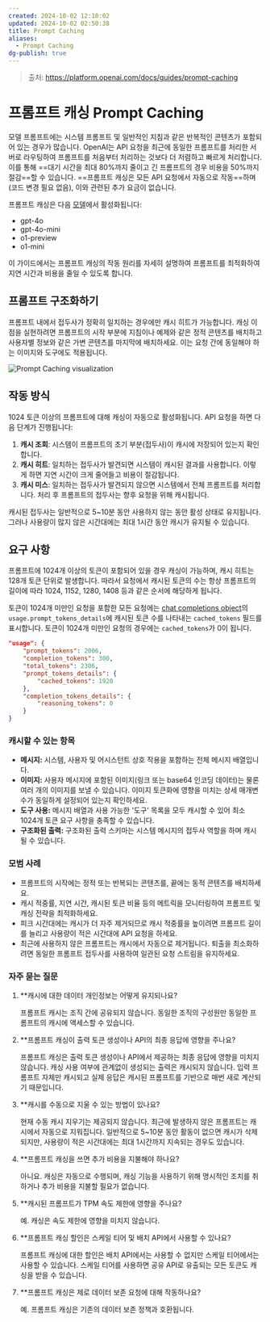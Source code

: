 ```yaml
---
created: 2024-10-02 12:10:02
updated: 2024-10-02 02:50:38
title: Prompt Caching
aliases:
  - Prompt Caching
dg-publish: true
---
```


> 출처: https://platform.openai.com/docs/guides/prompt-caching

# 프롬프트 캐싱 Prompt Caching

모델 프롬프트에는 시스템 프롬프트 및 일반적인 지침과 같은 반복적인 콘텐츠가 포함되어 있는 경우가 많습니다. OpenAI는 API 요청을 최근에 동일한 프롬프트를 처리한 서버로 라우팅하여 프롬프트를 처음부터 처리하는 것보다 더 저렴하고 빠르게 처리합니다. 이를 통해 ==대기 시간을 최대 80%까지 줄이고 긴 프롬프트의 경우 비용을 50%까지 절감==할 수 있습니다. ==프롬프트 캐싱은 모든 API 요청에서 자동으로 작동==하며(코드 변경 필요 없음), 이와 관련된 추가 요금이 없습니다.

프롬프트 캐싱은 다음 [모델](https://platform.openai.com/docs/models)에서 활성화됩니다:

- gpt-4o
- gpt-4o-mini
- o1-preview
- o1-mini

이 가이드에서는 프롬프트 캐싱의 작동 원리를 자세히 설명하여 프롬프트를 최적화하여 지연 시간과 비용을 줄일 수 있도록 합니다.

## 프롬프트 구조화하기

프롬프트 내에서 접두사가 정확히 일치하는 경우에만 캐시 히트가 가능합니다. 캐싱 이점을 실현하려면 프롬프트의 시작 부분에 지침이나 예제와 같은 정적 콘텐츠를 배치하고 사용자별 정보와 같은 가변 콘텐츠를 마지막에 배치하세요. 이는 요청 간에 동일해야 하는 이미지와 도구에도 적용됩니다.

![Prompt Caching visualization](https://openaidevs.retool.com/api/file/8593d9bb-4edb-4eb6-bed9-62bfb98db5ee)

## 작동 방식

1024 토큰 이상의 프롬프트에 대해 캐싱이 자동으로 활성화됩니다. API 요청을 하면 다음 단계가 진행됩니다:

1. **캐시 조회**: 시스템이 프롬프트의 초기 부분(접두사)이 캐시에 저장되어 있는지 확인합니다.
2. **캐시 히트**: 일치하는 접두사가 발견되면 시스템이 캐시된 결과를 사용합니다. 이렇게 하면 지연 시간이 크게 줄어들고 비용이 절감됩니다.
3. **캐시 미스**: 일치하는 접두사가 발견되지 않으면 시스템에서 전체 프롬프트를 처리합니다. 처리 후 프롬프트의 접두사는 향후 요청을 위해 캐시됩니다.

캐시된 접두사는 일반적으로 5~10분 동안 사용하지 않는 동안 활성 상태로 유지됩니다. 그러나 사용량이 많지 않은 시간대에는 최대 1시간 동안 캐시가 유지될 수 있습니다.

## 요구 사항

프롬프트에 1024개 이상의 토큰이 포함되어 있을 경우 캐싱이 가능하며, 캐시 히트는 128개 토큰 단위로 발생합니다. 따라서 요청에서 캐시된 토큰의 수는 항상 프롬프트의 길이에 따라 1024, 1152, 1280, 1408 등과 같은 순서에 해당하게 됩니다.

토큰이 1024개 미만인 요청을 포함한 모든 요청에는 [chat completions object](https://platform.openai.com/docs/api-reference/chat/object)의 `usage.prompt_tokens_details`에 캐시된 토큰 수를 나타내는 `cached_tokens` 필드를 표시합니다. 토큰이 1024개 미만인 요청의 경우에는 `cached_tokens`가 0이 됩니다.

```json
"usage": { 
	"prompt_tokens": 2006, 
	"completion_tokens": 300, 
	"total_tokens": 2306, 
	"prompt_tokens_details": { 
		"cached_tokens": 1920 
	}, 
	"completion_tokens_details": { 
		"reasoning_tokens": 0 
	} 
}
```

### 캐시할 수 있는 항목

- **메시지:** 시스템, 사용자 및 어시스턴트 상호 작용을 포함하는 전체 메시지 배열입니다.
- **이미지:** 사용자 메시지에 포함된 이미지(링크 또는 base64 인코딩 데이터)는 물론 여러 개의 이미지를 보낼 수 있습니다. 이미지 토큰화에 영향을 미치는 상세 매개변수가 동일하게 설정되어 있는지 확인하세요.
- **도구 사용:** 메시지 배열과 사용 가능한 '도구' 목록을 모두 캐시할 수 있어 최소 1024개 토큰 요구 사항을 충족할 수 있습니다.
- **구조화된 출력:** 구조화된 출력 스키마는 시스템 메시지의 접두사 역할을 하며 캐시될 수 있습니다.

### 모범 사례

- 프롬프트의 시작에는 정적 또는 반복되는 콘텐츠를, 끝에는 동적 콘텐츠를 배치하세요.
- 캐시 적중률, 지연 시간, 캐시된 토큰 비율 등의 메트릭을 모니터링하여 프롬프트 및 캐싱 전략을 최적화하세요.
- 피크 시간대에는 캐시가 더 자주 제거되므로 캐시 적중률을 높이려면 프롬프트 길이를 늘리고 사용량이 적은 시간대에 API 요청을 하세요.
- 최근에 사용하지 않은 프롬프트는 캐시에서 자동으로 제거됩니다. 퇴출을 최소화하려면 동일한 프롬프트 접두사를 사용하여 일관된 요청 스트림을 유지하세요.

### 자주 묻는 질문

1. **캐시에 대한 데이터 개인정보는 어떻게 유지되나요?

    프롬프트 캐시는 조직 간에 공유되지 않습니다. 동일한 조직의 구성원만 동일한 프롬프트의 캐시에 액세스할 수 있습니다.

2. **프롬프트 캐싱이 출력 토큰 생성이나 API의 최종 응답에 영향을 주나요?

    프롬프트 캐싱은 출력 토큰 생성이나 API에서 제공하는 최종 응답에 영향을 미치지 않습니다. 캐싱 사용 여부에 관계없이 생성되는 출력은 캐시되지 않습니다. 입력 프롬프트 자체만 캐시되고 실제 응답은 캐시된 프롬프트를 기반으로 매번 새로 계산되기 때문입니다.

3. **캐시를 수동으로 지울 수 있는 방법이 있나요?

    현재 수동 캐시 지우기는 제공되지 않습니다. 최근에 발생하지 않은 프롬프트는 캐시에서 자동으로 지워집니다. 일반적으로 5~10분 동안 활동이 없으면 캐시가 삭제되지만, 사용량이 적은 시간대에는 최대 1시간까지 지속되는 경우도 있습니다.

4. **프롬프트 캐싱을 쓰면 추가 비용을 지불해야 하나요?

    아니요. 캐싱은 자동으로 수행되며, 캐싱 기능을 사용하기 위해 명시적인 조치를 취하거나 추가 비용을 지불할 필요가 없습니다.

5. **캐시된 프롬프트가 TPM 속도 제한에 영향을 주나요?

    예. 캐싱은 속도 제한에 영향을 미치지 않습니다.

6. **프롬프트 캐싱 할인은 스케일 티어 및 배치 API에서 사용할 수 있나요?

    프롬프트 캐싱에 대한 할인은 배치 API에서는 사용할 수 없지만 스케일 티어에서는 사용할 수 있습니다. 스케일 티어를 사용하면 공유 API로 유출되는 모든 토큰도 캐싱을 받을 수 있습니다.

7. **프롬프트 캐싱은 제로 데이터 보존 요청에 대해 작동하나요?

    예. 프롬프트 캐싱은 기존의 데이터 보존 정책과 호환됩니다.